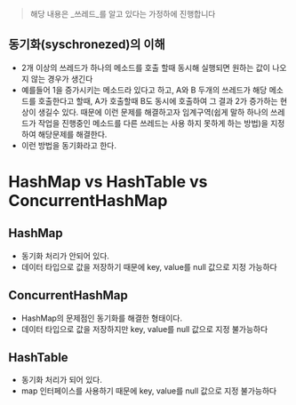 > 해당 내용은 _쓰레드_를 알고 있다는 가정하에 진행합니다

## 동기화(syschronezed)의 이해
* 2개 이상의 쓰레드가 하나의 메소드를 호출 할때 동시해 실행되면 원하는 값이 나오지 않는 경우가 생긴다
* 예를들어 1을 증가시키는 메소드라 있다고 하고, A와 B 두개의 쓰레드가 해당 메소드를 호출한다고 할때, A가 호출할때 B도 동시에 호출하여 그 결과
2가 증가하는 현상이 생길수 있다. 때문에 이런 문제를 해결하고자 임계구역(쉽게 말하 하나의 쓰레드가 작업을 진행중인 메소드를 다른 쓰레드는 사용 하지 못하게 하는 방법)을 
지정하여 해당문제를 해결한다.
* 이런 방법을 동기화라고 한다.

# HashMap vs HashTable vs ConcurrentHashMap

## HashMap
* 동기화 처리가 안되어 있다.
* 데이터 타입으로 값을 저장하기 때문에 key, value를 null 값으로 지정 가능하다

## ConcurrentHashMap
* HashMap의 문제점인 동기화를 해결한 형태이다.
* 데이터 타입으로 값을 저장하지만 key, value를 null 값으로 지정 불가능하다

## HashTable
* 동기화 처리가 되어 있다.
* map 인터페이스를 사용하기 때문에 key, value를 null 값으로 지정 불가능하다
